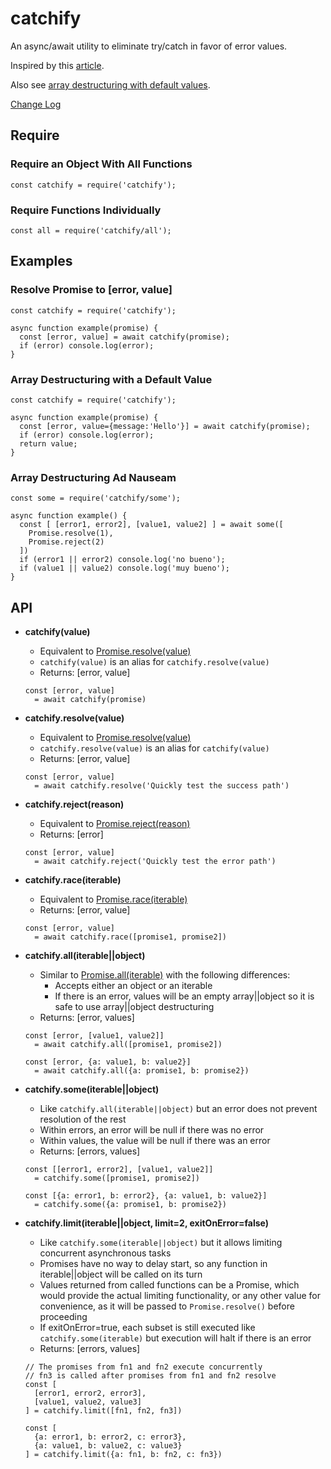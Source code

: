 # catchify
An async/await utility to eliminate try/catch in favor of error values.

Inspired by this [article][0].

Also see [array destructuring with default values][5].

[Change Log][6]

## Require

### Require an Object With All Functions

    const catchify = require('catchify');

### Require Functions Individually

    const all = require('catchify/all');

## Examples

### Resolve Promise to \[error, value]

    const catchify = require('catchify');
    
    async function example(promise) {
      const [error, value] = await catchify(promise);
      if (error) console.log(error);
    }

### Array Destructuring with a Default Value

    const catchify = require('catchify');
    
    async function example(promise) {
      const [error, value={message:'Hello'}] = await catchify(promise);
      if (error) console.log(error);
      return value;
    }

### Array Destructuring Ad Nauseam

    const some = require('catchify/some');
    
    async function example() {
      const [ [error1, error2], [value1, value2] ] = await some([
        Promise.resolve(1),
        Promise.reject(2)
      ])
      if (error1 || error2) console.log('no bueno');
      if (value1 || value2) console.log('muy bueno');
    }


## API

* **catchify(value)**
  * Equivalent to [Promise.resolve(value)][1]
  * `catchify(value)` is an alias for `catchify.resolve(value)`
  * Returns: \[error, value]
  
  ```
  const [error, value] 
    = await catchify(promise)
  ```
  
* **catchify.resolve(value)**
  * Equivalent to [Promise.resolve(value)][1]
  * `catchify.resolve(value)` is an alias for `catchify(value)`
  * Returns: \[error, value]
  
  ```
  const [error, value] 
    = await catchify.resolve('Quickly test the success path')
  ```

* **catchify.reject(reason)**
  * Equivalent to [Promise.reject(reason)][4]
  * Returns: \[error]
  
  ```
  const [error, value] 
    = await catchify.reject('Quickly test the error path')
  ```

* **catchify.race(iterable)**
  * Equivalent to [Promise.race(iterable)][2]
  * Returns: \[error, value]
  
  ```
  const [error, value] 
    = await catchify.race([promise1, promise2])
  ```

* **catchify.all(iterable||object)**
  * Similar to [Promise.all(iterable)][3] with the following differences:
    * Accepts either an object or an iterable
    * If there is an error, values will be an empty array||object so it is safe to use array||object destructuring
  * Returns: \[error, values]
  
  ```
  const [error, [value1, value2]] 
    = await catchify.all([promise1, promise2])

  const [error, {a: value1, b: value2}]
    = await catchify.all({a: promise1, b: promise2})
  ```

* **catchify.some(iterable||object)**
  * Like `catchify.all(iterable||object)` but an error does not prevent resolution of the rest
  * Within errors, an error will be null if there was no error
  * Within values, the value will be null if there was an error
  * Returns: \[errors, values]
  
  ```
  const [[error1, error2], [value1, value2]] 
    = catchify.some([promise1, promise2])

  const [{a: error1, b: error2}, {a: value1, b: value2}] 
    = catchify.some({a: promise1, b: promise2})
  ```
  
* **catchify.limit(iterable||object, limit=2, exitOnError=false)**
  * Like `catchify.some(iterable||object)` but it allows limiting concurrent asynchronous tasks
  * Promises have no way to delay start, so any function in iterable||object will be called on its turn
  * Values returned from called functions can be a Promise, which would provide the actual limiting 
    functionality, or any other value for convenience, as it will be passed to `Promise.resolve()`
    before proceeding
  * If exitOnError=true, each subset is still executed like `catchify.some(iterable)` but execution
    will halt if there is an error
  * Returns: \[errors, values]
  
  ```
  // The promises from fn1 and fn2 execute concurrently
  // fn3 is called after promises from fn1 and fn2 resolve
  const [
    [error1, error2, error3], 
    [value1, value2, value3]
  ] = catchify.limit([fn1, fn2, fn3])

  const [
    {a: error1, b: error2, c: error3}, 
    {a: value1, b: value2, c: value3}
  ] = catchify.limit({a: fn1, b: fn2, c: fn3})
  ```

[0]: http://blog.grossman.io/how-to-write-async-await-without-try-catch-blocks-in-javascript/
[1]: https://developer.mozilla.org/en-US/docs/Web/JavaScript/Reference/Global_Objects/Promise/resolve
[2]: https://developer.mozilla.org/en-US/docs/Web/JavaScript/Reference/Global_Objects/Promise/race
[3]: https://developer.mozilla.org/en-US/docs/Web/JavaScript/Reference/Global_Objects/Promise/all
[4]: https://developer.mozilla.org/en-US/docs/Web/JavaScript/Reference/Global_Objects/Promise/reject
[5]: https://developer.mozilla.org/en-US/docs/Web/JavaScript/Reference/Operators/Destructuring_assignment#Default_values
[6]: https://github.com/majgis/catchify/blob/master/CHANGELOG.md
